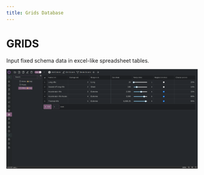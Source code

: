 ```yaml
---
title: Grids Database
---
```


# GRIDS

Input fixed schema data in excel-like spreadsheet tables.

![misc items](/img/grids-01.png)
